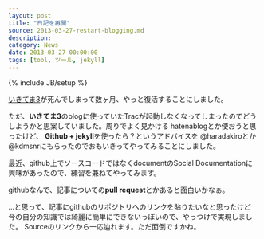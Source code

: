```yaml
---
layout: post
title: "日記を再開"
source: 2013-03-27-restart-blogging.md
description: 
category: News
date: 2013-03-27 00:00:00
tags: [tool, ツール, jekyll]
---
```

{% include JB/setup %}

[いきてま3](http://giantech.jp/blog)が死んでしまって数ヶ月、やっと復活することにしました。

ただ、**いきてま3**のblogに使っていたTracが起動しなくなってしまったのでどうしようかと思案していました。周りでよく見かける hatenablogとか使おうと思ったけど、
**Github + jekyll**を使ったら？というアドバイスを @haradakiroとか@kdmsnrにもらったのでおもいきってやってみることにしました。

最近、github上でソースコードではなくdocumentのSocial Documentationに興味があったので、練習を兼ねてやってみます。

githubなんで、記事についての**pull request**とかあると面白いかなぁ。

...と思って、記事にgithubのリポジトリへのリンクを貼りたいなと思ったけど
今の自分の知識では綺麗に簡単にできないっぽいので、やっつけで実現しました。
Sourceのリンクから一応辿れます。ただ面倒ですかね。
